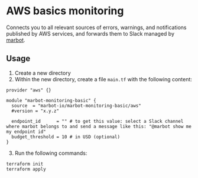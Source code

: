 # AWS basics monitoring

Connects you to all relevant sources of errors, warnings, and notifications published by AWS services, and forwards them to Slack managed by [marbot](https://marbot.io/).

## Usage

1. Create a new directory
2. Within the new directory, create a file `main.tf` with the following content:
```
provider "aws" {}

module "marbot-monitoring-basic" {
  source  = "marbot-io/marbot-monitoring-basic/aws"
  #version = "x.y.z"

  endpoint_id      = "" # to get this value: select a Slack channel where marbot belongs to and send a message like this: "@marbot show me my endpoint id"
  budget_threshold = 10 # in USD (optional)
}
```
3. Run the following commands:
```
terraform init
terraform apply
```
